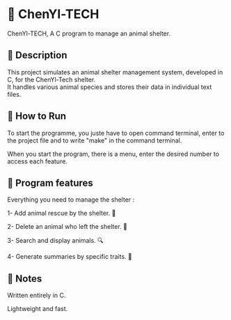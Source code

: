 # 🐾 ChenYl-TECH
ChenYl-TECH, A C program to manage an animal shelter.

## 🐶 Description
This project simulates an animal shelter management system, developed in C, for the ChenYl-Tech shelter.  
It handles various animal species and stores their data in individual text files.

## 🚀 How to Run
To start the programme, you juste have to open command terminal, enter to the project file and to write "make" in the command terminal.

When you start the program, there is a menu, enter the desired number to access each feature.

## 🧩 Program features
Everything you need to manage the shelter :

1- Add animal rescue by the shelter. 🐶

2- Delete an animal who left the shelter. 🏡

3- Search and display animals. 🔍

4- Generate summaries by specific traits. 🐾

## 📌 Notes
Written entirely in C.

Lightweight and fast.

